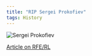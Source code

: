 ```yaml
---
title: "RIP Sergei Prokofiev"
tags: History
---
```


![Sergei Prokofiev](http://gdb.rferl.org/B9B1565A-E25C-42CE-AB8C-75910BC88FF9_mw1024_n_s.jpg)

[Article on RFE/RL](http://www.rferl.org/content/prokofiev-stalin-deaths/24920002.html)